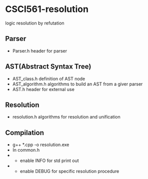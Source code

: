 # CSCI561-resolution
logic resolution by refutation

## Parser
- Parser.h        header for parser

## AST(Abstract Syntax Tree)
- AST_class.h     definition of AST node
- AST_algorithm.h algorithms to build an AST from a giver parser
- AST.h           header for external use

## Resolution
- resolution.h    algorithms for resolution and unification

## Compilation
- g++ *.cpp -o resolution.exe
- In common.h
- - enable INFO for std print out
- - enable DEBUG for specific resolution procedure
